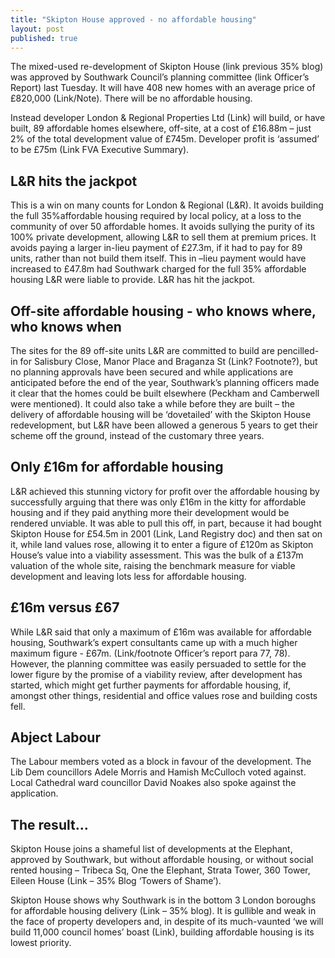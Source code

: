 ```yaml
---
title: "Skipton House approved - no affordable housing"
layout: post
published: true
---
```

The mixed-used re-development of Skipton House (link previous 35% blog) was approved by Southwark Council’s planning committee (link Officer’s Report) last Tuesday. It will have 408 new homes with an average price of £820,000 (Link/Note). There will be no affordable housing.

Instead developer London &amp; Regional Properties Ltd (Link) will build, or have built, 89 affordable homes elsewhere, off-site, at a cost of £16.88m – just 2% of the total development value of £745m. Developer profit is ‘assumed’ to be £75m (Link FVA Executive Summary).

## L&amp;R hits the jackpot
This is a win on many counts for London &amp; Regional (L&amp;R). It avoids building the full 35%affordable housing required by local policy, at a loss to the community of over 50 affordable homes. It avoids sullying the purity of its 100% private development, allowing L&amp;R to sell them at premium prices. It avoids paying a larger in-lieu payment of £27.3m, if it had to pay for 89 units, rather than not build them itself. This in –lieu payment would have increased to £47.8m had Southwark charged for the full 35% affordable housing L&amp;R were liable to provide. L&amp;R has hit the jackpot.

## Off-site affordable housing - who knows where, who knows when
The sites for the 89 off-site units L&amp;R are committed to build are pencilled-in for Salisbury Close, Manor Place and Braganza St (Link? Footnote?), but no planning approvals have been
secured and while applications are anticipated before the end of the year, Southwark’s planning officers made it clear that the homes could be built elsewhere (Peckham and Camberwell were mentioned). It could also take a while before they are built – the delivery of affordable housing will be ‘dovetailed’ with the Skipton House redevelopment, but L&amp;R have been allowed a generous 5 years to get their scheme off the ground, instead of the customary three years.

## Only £16m for affordable housing
L&amp;R achieved this stunning victory for profit over the affordable housing by successfully arguing that there was only £16m in the kitty for affordable housing and if they paid anything more their development would be rendered unviable. It was able to pull this off, in part, because it had bought Skipton House for £54.5m in 2001 (Link, Land Registry doc) and then sat on it, while land values rose, allowing it to enter a figure of £120m as Skipton House’s value into a viability assessment. This was the bulk of a £137m valuation of the whole site, raising the benchmark measure for viable development and leaving lots less for affordable housing.

## £16m versus £67
While L&amp;R said that only a maximum of £16m was available for affordable housing, Southwark’s expert consultants came up with a much higher maximum figure - £67m. (Link/footnote Officer’s report para 77, 78). However, the planning committee was easily persuaded to settle for the lower figure by the promise of a viability review, after development has started, which might get further payments for affordable housing, if, amongst other things, residential and office values rose and building costs fell.

## Abject Labour
The Labour members voted as a block in favour of the development. The Lib Dem councillors Adele Morris and Hamish McCulloch voted against. Local Cathedral ward councillor David Noakes also spoke against the application.

## The result…
Skipton House joins a shameful list of developments at the Elephant, approved by Southwark, but without affordable housing, or without social rented housing – Tribeca Sq, One the Elephant, Strata Tower, 360 Tower, Eileen House (Link – 35% Blog ‘Towers of Shame’).

Skipton House shows why Southwark is in the bottom 3 London boroughs for affordable housing delivery (Link – 35% blog). It is gullible and weak in the face of property developers and, in despite of its much-vaunted ‘we will build 11,000 council homes’ boast (Link), building affordable housing is its lowest priority.
